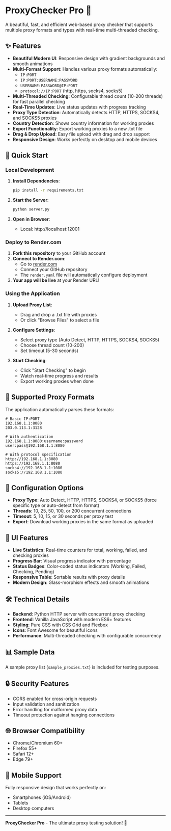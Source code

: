 # ProxyChecker Pro 🚀

A beautiful, fast, and efficient web-based proxy checker that supports multiple proxy formats and types with real-time multi-threaded checking.

## ✨ Features

- **Beautiful Modern UI**: Responsive design with gradient backgrounds and smooth animations
- **Multi-Format Support**: Handles various proxy formats automatically:
  - `IP:PORT`
  - `IP:PORT:USERNAME:PASSWORD`
  - `USERNAME:PASSWORD@IP:PORT`
  - `protocol://IP:PORT` (http, https, socks4, socks5)
- **Multi-Threaded Checking**: Configurable thread count (10-200 threads) for fast parallel checking
- **Real-Time Updates**: Live status updates with progress tracking
- **Proxy Type Detection**: Automatically detects HTTP, HTTPS, SOCKS4, and SOCKS5 proxies
- **Country Detection**: Shows country information for working proxies
- **Export Functionality**: Export working proxies to a new .txt file
- **Drag & Drop Upload**: Easy file upload with drag and drop support
- **Responsive Design**: Works perfectly on desktop and mobile devices

## 🚀 Quick Start

### Local Development
1. **Install Dependencies**:
   ```bash
   pip install -r requirements.txt
   ```

2. **Start the Server**:
   ```bash
   python server.py
   ```

3. **Open in Browser**:
   - Local: http://localhost:12001

### Deploy to Render.com
1. **Fork this repository** to your GitHub account
2. **Connect to Render.com**:
   - Go to [render.com](https://render.com)
   - Connect your GitHub repository
   - The `render.yaml` file will automatically configure deployment
3. **Your app will be live** at your Render URL!

### Using the Application
1. **Upload Proxy List**:
   - Drag and drop a .txt file with proxies
   - Or click "Browse Files" to select a file

2. **Configure Settings**:
   - Select proxy type (Auto Detect, HTTP, HTTPS, SOCKS4, SOCKS5)
   - Choose thread count (10-200)
   - Set timeout (5-30 seconds)

3. **Start Checking**:
   - Click "Start Checking" to begin
   - Watch real-time progress and results
   - Export working proxies when done

## 📁 Supported Proxy Formats

The application automatically parses these formats:

```
# Basic IP:PORT
192.168.1.1:8080
203.0.113.1:3128

# With authentication
192.168.1.1:8080:username:password
user:pass@192.168.1.1:8080

# With protocol specification
http://192.168.1.1:8080
https://192.168.1.1:8080
socks4://192.168.1.1:1080
socks5://192.168.1.1:1080
```

## 🔧 Configuration Options

- **Proxy Type**: Auto Detect, HTTP, HTTPS, SOCKS4, or SOCKS5 (force specific type or auto-detect from format)
- **Threads**: 10, 25, 50, 100, or 200 concurrent connections
- **Timeout**: 5, 10, 15, or 30 seconds per proxy test
- **Export**: Download working proxies in the same format as uploaded

## 🎨 UI Features

- **Live Statistics**: Real-time counters for total, working, failed, and checking proxies
- **Progress Bar**: Visual progress indicator with percentage
- **Status Badges**: Color-coded status indicators (Working, Failed, Checking, Pending)
- **Responsive Table**: Sortable results with proxy details
- **Modern Design**: Glass-morphism effects and smooth animations

## 🛠️ Technical Details

- **Backend**: Python HTTP server with concurrent proxy checking
- **Frontend**: Vanilla JavaScript with modern ES6+ features
- **Styling**: Pure CSS with CSS Grid and Flexbox
- **Icons**: Font Awesome for beautiful icons
- **Performance**: Multi-threaded checking with configurable concurrency

## 📊 Sample Data

A sample proxy list (`sample_proxies.txt`) is included for testing purposes.

## 🔒 Security Features

- CORS enabled for cross-origin requests
- Input validation and sanitization
- Error handling for malformed proxy data
- Timeout protection against hanging connections

## 🌐 Browser Compatibility

- Chrome/Chromium 60+
- Firefox 55+
- Safari 12+
- Edge 79+

## 📱 Mobile Support

Fully responsive design that works perfectly on:
- Smartphones (iOS/Android)
- Tablets
- Desktop computers

---

**ProxyChecker Pro** - The ultimate proxy testing solution! 🎯